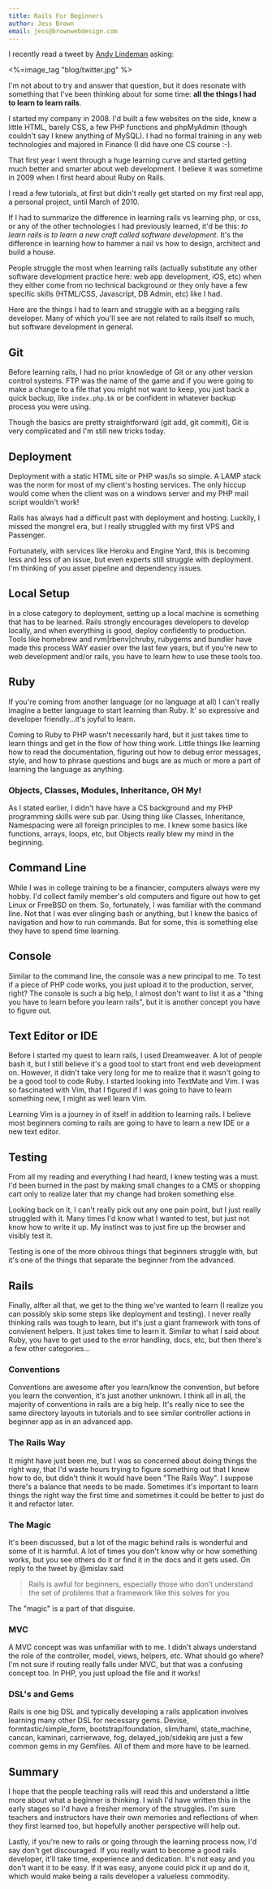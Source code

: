 ```yaml
---
title: Rails For Beginners
author: Jess Brown
email: jess@brownwebdesign.com
---
```


I recently read a tweet by [Andy Lindeman][1] asking:

<%=image_tag "blog/twitter.jpg" %>

I'm not about to try and answer that question, but it does resonate with
something that I've been thinking about for some time: **all the things I
had to learn to learn rails**.

I started my company in 2008. I'd built a few websites on the side,
knew a little HTML, barely CSS, a few PHP functions and phpMyAdmin
(though couldn't say I knew anything of MySQL). I had no formal training
in any web technologies and majored in Finance (I did have one CS
course :-).

That first year I went through a huge learning curve and started
getting much better and smarter about web development. I believe it was
sometime in 2009 when I first heard about Ruby on Rails. 

I read a few tutorials, at first but didn't really get started on my
first real app, a personal project, until March of 2010. 

If I had to summarize the difference in learning rails vs learning php,
or css, or any of the other technologies I had previously learned, it'd
be this: *to learn rails is to learn a new craft called software
development*. It's the difference in learning how to hammer a nail vs
how to design, architect and build a house.

People struggle the most when learning rails (actually substitute any other
software development practice here: web app development, iOS, etc) when
they either come from no technical background or they only have a few
specific skills (HTML/CSS, Javascript, DB Admin, etc) like I had.

Here are the things I had to learn and struggle with as a begging rails
developer.  Many of which you'll see are not related to rails itself so
much, but software development in general. 

Git
--------------------------------------------------------------------------------
Before learning rails, I had no prior knowledge of Git or any other
version control systems. FTP was the name of the game and if you were
going to make a change to a file that you might not want to keep, you
just back a quick backup, like `index.php.bk` or be confident in
whatever backup process you were using.

Though the basics are pretty straightforward (git add, git commit), Git
is very complicated and I'm still new tricks today.

Deployment
--------------------------------------------------------------------------------
Deployment with a static HTML site or PHP was/is so simple. A LAMP stack
was the norm for most of my client's hosting services. The only hiccup
would come when the client was on a windows server and my PHP mail
script wouldn't work!

Rails has always had a difficult past with deployment and hosting.
Luckily, I missed the mongrel era, but I really struggled with my first
VPS and Passenger. 

Fortunately, with services like Heroku and Engine Yard, this is becoming
less and less of an issue, but even experts still struggle with
deployment. I'm thinking of you asset pipeline and dependency issues.

Local Setup
--------------------------------------------------------------------------------
In a close category to deployment, setting up a local machine is
something that has to be learned. Rails strongly encourages developers to
develop locally, and when everything is good, deploy confidently to
production. Tools like homebrew and rvm|rbenv|chruby, rubygems and
bundler have made this process WAY easier over the last few years,
but if you're new to web development and/or rails, you have to learn how
to use these tools too.

Ruby
--------------------------------------------------------------------------------
If you're coming from another language (or no language at all) I can't
really imagine a better language to start learning than Ruby. It' so
expressive and developer friendly...it's joyful to learn.

Coming to Ruby to PHP wasn't necessarily hard, but it just takes time to
learn things and get in the flow of how thing work. Little things like
learning how to read the documentation, figuring out how to debug error
messages, style, and how to phrase questions and bugs are as much or
more a part of learning the language as anything.

### Objects, Classes, Modules, Inheritance, OH My!

As I stated earlier, I didn't have have a CS background and my PHP
programming skills were sub par. Using thing like Classes, Inheritance,
Namespacing were all foreign principles to me. I knew some basics like
functions, arrays, loops, etc, but Objects really blew my mind in the
beginning. 

Command Line
--------------------------------------------------------------------------------
While I was in college training to be a financier, computers always were
my hobby. I'd collect family member's old computers and figure out how
to get Linux or FreeBSD on them. So, fortunately, I was familiar with the
command line. Not that I was ever slinging bash or anything, but I knew
the basics of navigation and how to run commands. But for some, this is
something else they have to spend time learning.

Console
--------------------------------------------------------------------------------
Similar to the command line, the console was a new principal to me. To
test if a piece of PHP code works, you just upload it to the production,
server, right? The console is such a big help, I almost don't want to
list it as a "thing you have to learn before you learn rails", but it is
another concept you have to figure out.

Text Editor or IDE
--------------------------------------------------------------------------------
Before I started my quest to learn rails, I used Dreamweaver. A lot of
people bash it, but I still believe it's a good tool to start front end
web development on. However, it didn't take very long for me to realize
that it wasn't going to be a good tool to code Ruby. I started looking
into TextMate and Vim. I was so fascinated with Vim, that I figured if
I was going to have to learn something new, I might as well learn Vim.

Learning Vim is a journey in of itself in addition to learning rails. I
believe most beginners coming to rails are going to have to learn a new
IDE or a new text editor.

Testing
--------------------------------------------------------------------------------
From all my reading and everything I had heard, I knew testing was a
must. I'd been burned in the past by making small changes to a CMS or
shopping cart only to realize later that my change had broken something
else.

Looking back on it, I can't really pick out any one pain point, but I
just really struggled with it. Many times I'd know what I wanted to
test, but just not know how to write it up. My instinct was to just fire
up the browser and visibly test it.

Testing is one of the more obivous things that beginners struggle with,
but it's one of the things that separate the beginner from the advanced.

Rails
--------------------------------------------------------------------------------
Finally, alfter all that, we get to the thing we've wanted to learn (I
realize you can possibly skip some steps like deployment and testing).
I never really thinking rails was tough to learn, but it's just a giant
framework with tons of convienent helpers.  It just takes time to learn
it.  Similar to what I said about Ruby, you have to get used to the
error handling, docs, etc, but then there's a few other categories...

### Conventions
Conventions are awesome after you learn/know the convention, but before
you learn the convention, it's just another unknown.  I think all in
all, the majority of conventions in rails are a big help.  It's really
nice to see the same directory layouts in tutorials and to see similar
controller actions in beginner app as in an advanced app. 

### The Rails Way
It might have just been me, but I was so concerned about doing things
the right way, that I'd waste hours trying to figure something out that
I knew how to do, but didn't think it would have been "The Rails Way". I
suppose there's a balance that needs to be made. Sometimes it's
important to learn things the right way the first time and sometimes it
could be better to just do it and refactor later. 

### The Magic
It's been discussed, but a lot of the magic behind rails is
wonderful and some of it is harmful.  A lot of times you don't know why
or how something works, but you see others do it or find it in the docs
and it gets used. On reply to the tweet by @mislav said

> Rails is awful for beginners, especially those who don’t understand
> the set of problems that a framework like this solves for you 

The "magic" is a part of that disguise.  

### MVC
A MVC concept was was unfamiliar with to me. I didn't always understand
the role of the controller, model, views, helpers, etc.  What should go
where?  I'm not sure if routing really falls under MVC, but that was a
confusing concept too.  In PHP, you just upload the file and it works!

### DSL's and Gems
Rails is one big DSL and typically developing a rails application
involves learning many other DSL for necessary gems.  Devise,
formtastic/simple\_form, bootstrap/foundation, slim/haml, state\_machine,
cancan, kaminari, carrierwave, fog, delayed\_job/sidekiq are just a few
common gems in my Gemfiles.  All of them and more have to be learned.



Summary
--------------------------------------------------------------------------------
I hope that the people teaching rails will read this and understand a
little more about what a beginner is thinking.  I wish I'd have written
this in the early stages so I'd have a fresher memory of the struggles.
I'm sure teachers and instructors have their own memories and
reflections of when they first learned too, but hopefully another
perspective will help out.

Lastly, if you're new to rails or going through the learning process
now, I'd say don't get discouraged. If you really want to become a good
rails developer, it'll take time, experience and dedication. It's not
easy and you don't want it to be easy.  If it was easy, anyone could
pick it up and do it, which would make being a rails developer a
valueless commodity.

[1]:https://twitter.com/alindeman/status/435094591268585473
